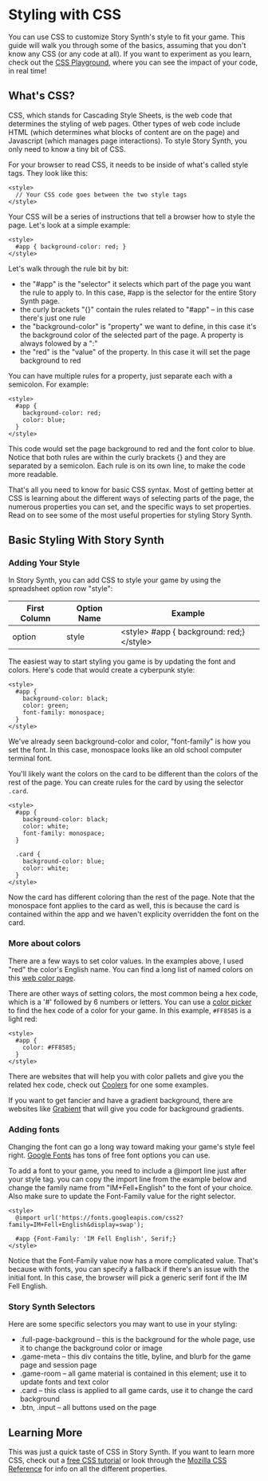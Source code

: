 # Styling with CSS

You can use CSS to customize Story Synth's style to fit your game. This guide will walk you through some of the basics, assuming that you don't know any CSS (or any code at all). If you want to experiment as you learn, check out the [CSS Playground](https://storysynth.org/CSS-Playground/), where you can see the impact of your code, in real time!

## What's CSS?

CSS, which stands for Cascading Style Sheets, is the web code that determines the styling of web pages. Other types of web code include HTML (which determines what blocks of content are on the page) and Javascript (which manages page interactions). To style Story Synth, you only need to know a tiny bit of CSS.

For your browser to read CSS, it needs to be inside of what's called style tags. They look like this:

```
<style>
  // Your CSS code goes between the two style tags
</style>
```

Your CSS will be a series of instructions that tell a browser how to style the page. Let's look at a simple example:

```
<style>
  #app { background-color: red; }
</style>
```

Let's walk through the rule bit by bit:

- the "#app" is the "selector" it selects which part of the page you want the rule to apply to. In this case, #app is the selector for the entire Story Synth page.
- the curly brackets "{}" contain the rules related to "#app" – in this case there's just one rule
- the "background-color" is "property" we want to define, in this case it's the background color of the selected part of the page. A property is always folowed by a ":"
- the "red" is the "value" of the property. In this case it will set the page background to red

You can have multiple rules for a property, just separate each with a semicolon. For example:

```
<style>
  #app {
    background-color: red;
    color: blue;
  }
</style>
```

This code would set the page background to red and the font color to blue. Notice that both rules are within the curly brackets {} and they are separated by a semicolon. Each rule is on its own line, to make the code more readable.

That's all you need to know for basic CSS syntax. Most of getting better at CSS is learning about the different ways of selecting parts of the page, the numerous properties you can set, and the specific ways to set properties. Read on to see some of the most useful properties for styling Story Synth.

## Basic Styling With Story Synth

### Adding Your Style

In Story Synth, you can add CSS to style your game by using the spreadsheet option row "style":

| First Column | Option Name | Example                                    |
| ------------ | ----------- | ------------------------------------------ |
| option       | style       | \<style> #app { background: red;}\</style> |

The easiest way to start styling you game is by updating the font and colors. Here's code that would create a cyberpunk style:

```
<style>
  #app {
    background-color: black;
    color: green;
    font-family: monospace;
  }
</style>
```

We've already seen background-color and color, "font-family" is how you set the font. In this case, monospace looks like an old school computer terminal font.

You'll likely want the colors on the card to be different than the colors of the rest of the page. You can create rules for the card by using the selector `.card`.

```
<style>
  #app {
    background-color: black;
    color: white;
    font-family: monospace;
  }

  .card {
    background-color: blue;
    color: white;
  }
</style>
```

Now the card has different coloring than the rest of the page. Note that the monospace font applies to the card as well, this is because the card is contained within the app and we haven't explicity overridden the font on the card.

### More about colors

There are a few ways to set color values. In the examples above, I used "red" the color's English name. You can find a long list of named colors on this [web color page](https://en.wikipedia.org/wiki/Web_colors#Extended_colors).

There are other ways of setting colors, the most common being a hex code, which is a '#' followed by 6 numbers or letters. You can use a [color picker](https://htmlcolorcodes.com/color-picker/) to find the hex code of a color for your game. In this example, `#FF8585` is a light red:

```
<style>
  #app {
    color: #FF8585;
  }
</style>
```

There are websites that will help you with color pallets and give you the related hex code, check out [Coolers](https://coolors.co/palettes/trending) for one some examples.

If you want to get fancier and have a gradient background, there are websites like [Grabient](https://www.grabient.com/) that will give you code for background gradients.

### Adding fonts

Changing the font can go a long way toward making your game's style feel right. [Google Fonts](https://fonts.google.com/) has tons of free font options you can use.

To add a font to your game, you need to include a @import line just after your style tag. you can copy the import line from the example below and change the family name from "IM+Fell+English" to the font of your choice. Also make sure to update the Font-Family value for the right selector.

```
<style>
  @import url('https://fonts.googleapis.com/css2?family=IM+Fell+English&display=swap');

  #app {Font-Family: 'IM Fell English', Serif;}
</style>
```

Notice that the Font-Family value now has a more complicated value. That's because with fonts, you can specify a fallback if there's an issue with the initial font. In this case, the browser will pick a generic serif font if the IM Fell English.

### Story Synth Selectors

Here are some specific selectors you may want to use in your styling:

- .full-page-background – this is the background for the whole page, use it to change the background color or image
- .game-meta – this div contains the title, byline, and blurb for the game page and session page
- .game-room – all game material is contained in this element; use it to update fonts and text color
- .card – this class is applied to all game cards, use it to change the card background
- .btn, .input – all buttons used on the page

## Learning More

This was just a quick taste of CSS in Story Synth. If you want to learn more CSS, check out a [free CSS tutorial](https://www.freecodecamp.org/learn/responsive-web-design/basic-css/) or look through the [Mozilla CSS Reference](https://developer.mozilla.org/en-US/docs/Web/CSS/Reference) for info on all the different properties.
